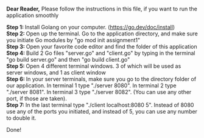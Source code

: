 <strong> Dear Reader,</strong> 
 Please follow the instructions in this file, if you want to run the application smoothly

 <strong> Step 1: </strong> Install Golang on your computer. (https://go.dev/doc/install)<br /> 
 <strong>Step 2: </strong> Open up the terminal. Go to the application directory, and make sure you initiate Go modules by "go mod init assignment1" <br /> 
 <strong>Step 3: </strong> Open your favorite code editor and find the folder of this application<br /> 
 <strong>Step 4: </strong> Build 2 Go files "server.go" and "client.go" by typing in the terminal "go build server.go" and then "go build client.go"<br /> 
 <strong>Step 5: </strong> Open 4 different terminal windows. 3 of which will be used as server windows, and 1 as client window  <br /> 
 <strong>Step 6: </strong> In your server terminals, make sure you go to the directory folder of our application. In terminal 1 type "./server 8080". In terminal 2 type "./server 8081". In terminal 3 type "./server 8082". (You can use any other port, if those are taken). <br /> 
 <strong>Step 7: </strong> In the last terminal type "./client localhost:8080 5". Instead of 8080 use any of the ports you initiated, and instead of 5, you can use any number to double it. <br /> 

Done!

